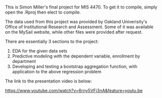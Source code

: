 This is Simon Miller's final project for MIS 4470. To get it to 
compile, simply open the .Rproj then elect to compile.

The data used from this project was provided by Oakland
Univerisity's Office of Institutional Research and Assessment.
Some of it was available on the MySail website, while other files
were provided after request.

There are essentially 3 sections to the project:

1. EDA for the given data sets
2. Predictive modeling with the dependent variable, enrollment by 
department
3. Developing and testing a bootstrap aggregation function, with
application to the above regression problem

The link to the presentation video is below:

https://www.youtube.com/watch?v=6rny5VFj3nA&feature=youtu.be